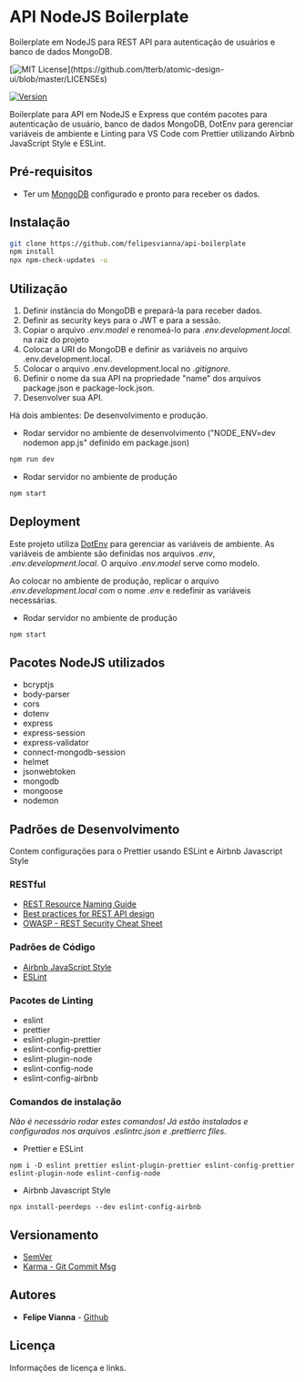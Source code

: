 # API NodeJS Boilerplate

Boilerplate em NodeJS para REST API para autenticação de usuários e banco de dados MongoDB.

[![MIT License](https://img.shields.io/apm/l/atomic-design-ui.svg?)](https://github.com/tterb/atomic-design-ui/blob/master/LICENSEs)

[![Version](https://badge.fury.io/gh/tterb%2FHyde.svg)](https://badge.fury.io/gh/tterb%2FHyde)

Boilerplate para API em NodeJS e Express que contém pacotes para autenticação de usuário, banco de dados MongoDB, DotEnv para gerenciar variáveis de ambiente e
Linting para VS Code com Prettier utilizando Airbnb JavaScript Style e ESLint.

## Pré-requisitos

- Ter um [MongoDB](https://www.mongodb.com/) configurado e pronto para receber os dados.

## Instalação

```bash
git clone https://github.com/felipesvianna/api-boilerplate
npm install
npx npm-check-updates -u
```

## Utilização

1. Definir instância do MongoDB e prepará-la para receber dados.
2. Definir as security keys para o JWT e para a sessão.
3. Copiar o arquivo _.env.model_ e renomeá-lo para _.env.development.local._ na raiz do projeto
4. Colocar a URI do MongoDB e definir as variáveis no arquivo .env.development.local.
5. Colocar o arquivo .env.development.local no _.gitignore_.
6. Definir o nome da sua API na propriedade "name" dos arquivos package.json e package-lock.json.
7. Desenvolver sua API.

Há dois ambientes: De desenvolvimento e produção.

- Rodar servidor no ambiente de desenvolvimento ("NODE_ENV=dev nodemon app.js" definido em package.json)

```bash
npm run dev
```

- Rodar servidor no ambiente de produção

```bash
npm start
```

## Deployment

Este projeto utiliza [DotEnv](https://www.npmjs.com/package/dotenv) para gerenciar as variáveis de ambiente.
As variáveis de ambiente são definidas nos arquivos _.env_, _.env.development.local_.
O arquivo _.env.model_ serve como modelo.

Ao colocar no ambiente de produção, replicar o arquivo _.env.development.local_ com o nome _.env_ e redefinir as variáveis necessárias.

- Rodar servidor no ambiente de produção

```bash
npm start
```

## Pacotes NodeJS utilizados

- bcryptjs
- body-parser
- cors
- dotenv
- express
- express-session
- express-validator
- connect-mongodb-session
- helmet
- jsonwebtoken
- mongodb
- mongoose
- nodemon

## Padrões de Desenvolvimento

Contem configurações para o Prettier usando ESLint e Airbnb Javascript Style

### RESTful

- [REST Resource Naming Guide](https://restfulapi.net/resource-naming/)
- [Best practices for REST API design](https://stackoverflow.blog/2020/03/02/best-practices-for-rest-api-design/)
- [OWASP - REST Security Cheat Sheet](https://github.com/OWASP/CheatSheetSeries/blob/master/cheatsheets/REST_Security_Cheat_Sheet.md)

### Padrões de Código

- [Airbnb JavaScript Style](https://github.com/airbnb/javascript)
- [ESLint](https://eslint.org/docs/rules/)

### Pacotes de Linting

- eslint
- prettier
- eslint-plugin-prettier
- eslint-config-prettier
- eslint-plugin-node
- eslint-config-node
- eslint-config-airbnb

### Comandos de instalação

_Não é necessário rodar estes comandos!_
_Já estão instalados e configurados nos arquivos .eslintrc.json e .prettierrc files._

- Prettier e ESLint

```
npm i -D eslint prettier eslint-plugin-prettier eslint-config-prettier eslint-plugin-node eslint-config-node
```

- Airbnb Javascript Style

```
npx install-peerdeps --dev eslint-config-airbnb

```

## Versionamento

- [SemVer](https://semver.org/)
- [Karma - Git Commit Msg](http://karma-runner.github.io/5.0/dev/git-commit-msg.html)

## Autores

- **Felipe Vianna** - [Github](https://github.com/felipesvianna)

## Licença

Informações de licença e links.
